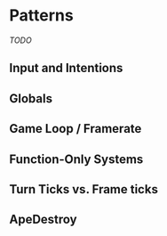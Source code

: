 # Patterns

_TODO_

## Input and Intentions

## Globals

## Game Loop / Framerate

## Function-Only Systems

## Turn Ticks vs. Frame ticks

## ApeDestroy
